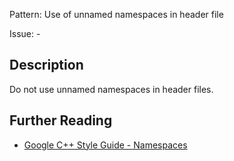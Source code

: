 Pattern: Use of unnamed namespaces in header file

Issue: -

## Description

Do not use unnamed namespaces in header files.

## Further Reading

* [Google C++ Style Guide - Namespaces](https://google.github.io/styleguide/cppguide.html#Namespaces)